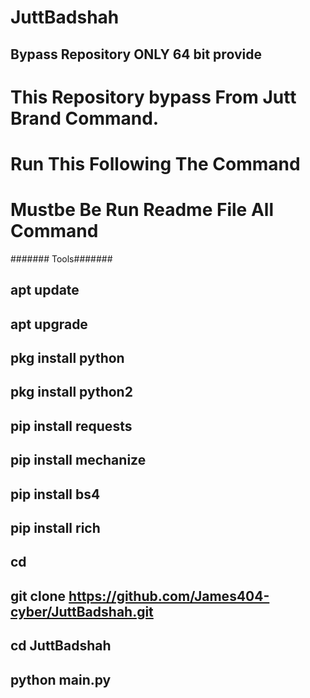 # JuttBadshah

## Bypass Repository ONLY 64 bit provide 

# This Repository bypass From Jutt Brand Command.
# Run This Following The Command
# Mustbe Be Run Readme File All Command

####### Tools#######
## apt update 
## apt upgrade 
## pkg install python 
## pkg install python2
## pip install requests 
## pip install mechanize 
## pip install bs4 
## pip install rich
## cd
## git clone https://github.com/James404-cyber/JuttBadshah.git
## cd JuttBadshah
## python main.py
